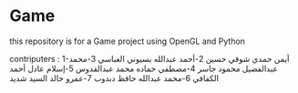 # Game
this repository is for a Game project using OpenGL and Python

contriputers : 
1-أيمن حمدي شوقي حسين
2-أحمد عبدالله بسيوني العباسي
3-محمد عبدالفضيل محمود جاسر
4-مصطفي حماده محمد عبدالقدوس
5-إسلام عادل أحمد الكفافي
6-محمد عبدالله حافظ دبدوب
7-عمرو خالد السيد شديد
